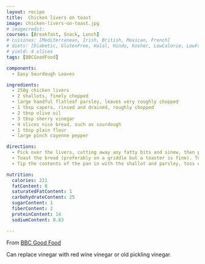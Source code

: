 ```yaml
---
layout: recipe
title:  Chicken livers on toast
image: chicken-livers-on-toast.jpg
# imagecredit:
courses: [Breakfast, Snack, Lunch]
# cuisines: [Mediterranean, Irish, British, Mexican, French]
# diets: [Diabetic, GlutenFree, Halal, Hindu, Kosher, LowCalorie, LowFat, LowLactose, LowSalt, Vegan, Vegetarian]
# yield: 4 slices
tags: [BBCGoodFood]

components:
  - Easy Sourdough Loaves

ingredients:
  - 250g chicken livers
  - 2 shallots, finely chopped
  - large handful flatleaf parsley, leaves very roughly chopped
  - 1 tbsp capers, rinsed and drained, roughly chopped
  - 2 tbsp olive oil
  - 3 tbsp sherry vinegar
  - 4 slices nice bread, such as sourdough
  - 1 tbsp plain flour
  - large pinch cayenne pepper

directions:
  - Pick over the livers, cutting away any fatty bits and sinew, then pat the livers dry. Place the shallot, parsley and capers into a bowl and drizzle with half the olive oil and 1 tbsp of the Sherry vinegar.
  - Toast the bread (preferably on a griddle but a toaster is fine). Toss the livers in the flour and cayenne pepper, and season generously with salt and pepper. Heat the rest of the oil in a frying pan and fry the livers over a really high heat for 4-5 mins until brown and crisp on the outside and cooked, but still a little pink in the middle. Splash remaining vinegar into the pan and bubble down for 1 min.
  - Tip the contents of the pan in with the shallot and parsley, toss everything together, season to taste, then pile onto the toasted bread. Season with a little crunchy sea salt and serve.

nutrition:
  calories: 221
  fatContent: 8
  saturatedFatContent: 1
  carbohydrateContent: 25
  sugarContent: 1
  fiberContent: 2
  proteinContent: 14
  sodiumContent: 0.83

---
```

From [BBC Good Food](https://www.bbcgoodfood.com/recipes/chicken-livers-toast)

Can replace vinegar with red wine vinegar or old pickling vinegar.

